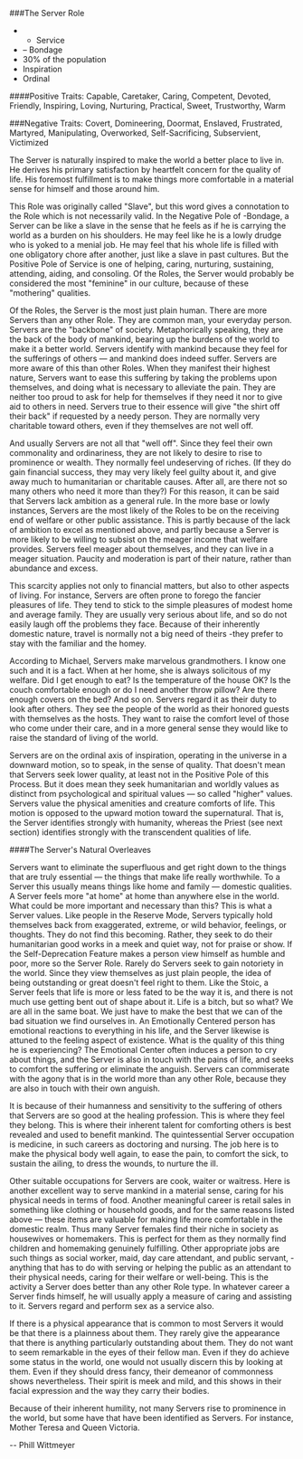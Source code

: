 ###The Server Role

- + Service
- – Bondage
- 30% of the population
- Inspiration	
- Ordinal

####Positive Traits:
Capable, Caretaker, Caring, Competent, Devoted, Friendly, Inspiring, Loving, Nurturing, Practical, Sweet, Trustworthy, Warm
 
###Negative Traits:
Covert, Domineering, Doormat, Enslaved, Frustrated, Martyred, Manipulating, Overworked, Self-Sacrificing, Subservient, Victimized

The Server is naturally inspired to make the world a better place to live in. He derives his primary satisfaction by heartfelt concern for the quality of life. His foremost fulfillment is to make things more comfortable in a material sense for himself and those around him.

This Role was originally called "Slave", but this word gives a connotation to the Role which is not necessarily valid. In the Negative Pole of -Bondage, a Server can be like a slave in the sense that he feels as if he is carrying the world as a burden on his shoulders. He may feel like he is a lowly drudge who is yoked to a menial job. He may feel that his whole life is filled with one obligatory chore after another, just like a slave in past cultures. But the Positive Pole of Service is one of helping, caring, nurturing, sustaining, attending, aiding, and consoling. Of the Roles, the Server would probably be considered the most "feminine" in our culture, because of these "mothering" qualities.

Of the Roles, the Server is the most just plain human. There are more Servers than any other Role. They are common man, your everyday person. Servers are the "backbone" of society. Metaphorically speaking, they are the back of the body of mankind, bearing up the burdens of the world to make it a better world. Servers identify with mankind because they feel for the sufferings of others — and mankind does indeed suffer. Servers are more aware of this than other Roles. When they manifest their highest nature, Servers want to ease this suffering by taking the problems upon themselves, and doing what is necessary to alleviate the pain. They are neither too proud to ask for help for themselves if they need it nor to give aid to others in need. Servers true to their essence will give "the shirt off their back" if requested by a needy person. They are normally very charitable toward others, even if they themselves are not well off.

And usually Servers are not all that "well off". Since they feel their own commonality and ordinariness, they are not likely to desire to rise to prominence or wealth. They normally feel undeserving of riches. (If they do gain financial success, they may very likely feel guilty about it, and give away much to humanitarian or charitable causes. After all, are there not so many others who need it more than they?) For this reason, it can be said that Servers lack ambition as a general rule. In the more base or lowly instances, Servers are the most likely of the Roles to be on the receiving end of welfare or other public assistance. This is partly because of the lack of ambition to excel as mentioned above, and partly because a Server is more likely to be willing to subsist on the meager income that welfare provides. Servers feel meager about themselves, and they can live in a meager situation. Paucity and moderation is part of their nature, rather than abundance and excess.

This scarcity applies not only to financial matters, but also to other aspects of living. For instance, Servers are often prone to forego the fancier pleasures of life. They tend to stick to the simple pleasures of modest home and average family. They are usually very serious about life, and so do not easily laugh off the problems they face. Because of their inherently domestic nature, travel is normally not a big need of theirs -they prefer to stay with the familiar and the homey.

According to Michael, Servers make marvelous grandmothers. I know one such and it is a fact. When at her home, she is always solicitous of my welfare. Did I get enough to eat? Is the temperature of the house OK? Is the couch comfortable enough or do I need another throw pillow? Are there enough covers on the bed? And so on. Servers regard it as their duty to look after others. They see the people of the world as their honored guests with themselves as the hosts. They want to raise the comfort level of those who come under their care, and in a more general sense they would like to raise the standard of living of the world.

Servers are on the ordinal axis of inspiration, operating in the universe in a downward motion, so to speak, in the sense of quality. That doesn't mean that Servers seek lower quality, at least not in the Positive Pole of this Process. But it does mean they seek humanitarian and worldly values as distinct from psychological and spiritual values — so called "higher" values. Servers value the physical amenities and creature comforts of life. This motion is opposed to the upward motion toward the supernatural. That is, the Server identifies strongly with humanity, whereas the Priest (see next section) identifies strongly with the transcendent qualities of life.

####The Server's Natural Overleaves

Servers want to eliminate the superfluous and get right down to the things that are truly essential — the things that make life really worthwhile. To a Server this usually means things like home and family — domestic qualities. A Server feels more "at home" at home than anywhere else in the world. What could be more important and necessary than this? This is what a Server values. Like people in the Reserve Mode, Servers typically hold themselves back from exaggerated, extreme, or wild behavior, feelings, or thoughts. They do not find this becoming. Rather, they seek to do their humanitarian good works in a meek and quiet way, not for praise or show. If the Self-Deprecation Feature makes a person view himself as humble and poor, more so the Server Role. Rarely do Servers seek to gain notoriety in the world. Since they view themselves as just plain people, the idea of being outstanding or great doesn't feel right to them. Like the Stoic, a Server feels that life is more or less fated to be the way it is, and there is not much use getting bent out of shape about it. Life is a bitch, but so what? We are all in the same boat. We just have to make the best that we can of the bad situation we find ourselves in. An Emotionally Centered person has emotional reactions to everything in his life, and the Server likewise is attuned to the feeling aspect of existence. What is the quality of this thing he is experiencing? The Emotional Center often induces a person to cry about things, and the Server is also in touch with the pains of life, and seeks to comfort the suffering or eliminate the anguish. Servers can commiserate with the agony that is in the world more than any other Role, because they are also in touch with their own anguish.

It is because of their humanness and sensitivity to the suffering of others that Servers are so good at the healing profession. This is where they feel they belong. This is where their inherent talent for comforting others is best revealed and used to benefit mankind. The quintessential Server occupation is medicine, in such careers as doctoring and nursing. The job here is to make the physical body well again, to ease the pain, to comfort the sick, to sustain the ailing, to dress the wounds, to nurture the ill.

Other suitable occupations for Servers are cook, waiter or waitress. Here is another excellent way to serve mankind in a material sense, caring for his physical needs in terms of food. Another meaningful career is retail sales in something like clothing or household goods, and for the same reasons listed above — these items are valuable for making life more comfortable in the domestic realm. Thus many Server females find their niche in society as housewives or homemakers. This is perfect for them as they normally find children and homemaking genuinely fulfilling. Other appropriate jobs are such things as social worker, maid, day care attendant, and public servant, -anything that has to do with serving or helping the public as an attendant to their physical needs, caring for their welfare or well-being. This is the activity a Server does better than any other Role type. In whatever career a Server finds himself, he will usually apply a measure of caring and assisting to it. Servers regard and perform sex as a service also.

If there is a physical appearance that is common to most Servers it would be that there is a plainness about them. They rarely give the appearance that there is anything particularly outstanding about them. They do not want to seem remarkable in the eyes of their fellow man. Even if they do achieve some status in the world, one would not usually discern this by looking at them. Even if they should dress fancy, their demeanor of commonness shows nevertheless. Their spirit is meek and mild, and this shows in their facial expression and the way they carry their bodies.

Because of their inherent humility, not many Servers rise to prominence in the world, but some have that have been identified as Servers. For instance, Mother Teresa and Queen Victoria.

-- Phill Wittmeyer






